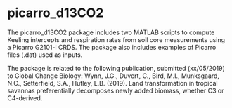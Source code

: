 # picarro_d13CO2

The picarro_d13CO2 package includes two MATLAB scripts to compute Keeling intercepts and respiration rates from soil core measurements using a Picarro G2101-i CRDS. The package also includes examples of Picarro files (.dat) used as inputs. 

The package is related to the following publication, submitted (xx/05/2019) to Global Change Biology: Wynn, J.G., Duvert, C., Bird, M.I., Munksgaard, N.C., Setterfield, S.A., Hutley, L.B. (2019). Land transformation in tropical savannas preferentially decomposes newly added biomass, whether C3 or C4-derived.
